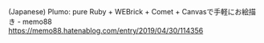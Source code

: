 (Japanese) Plumo: pure Ruby + WEBrick + Comet + Canvasで手軽にお絵描き - memo88  
https://memo88.hatenablog.com/entry/2019/04/30/114356
